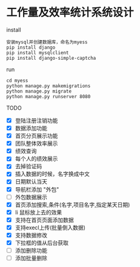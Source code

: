 # 工作量及效率统计系统设计

install
```
安装mysql并创建数据库，命名为myess
pip install django
pip install mysqlclient
pip install django-simple-captcha
```

run
```
cd myess
python manage.py makemigrations
python manage.py migrate
python manage.py runserver 8080
```

TODO
- [x] 登陆注册注销功能
- [x] 数据添加功能
- [x] 首页分页展示功能
- [x] 团队整体效率展示
- [x] 绩效查询
- [x] 每个人的绩效展示
- [x] 去掉验证码
- [x] 插入数据的时候，名字换成中文
- [x] 日期默认当天
- [x] 导航栏添加 "外包"
- [ ] 外包数据展示
- [x] 首页添加搜索,条件(名字,项目名字,指定某天日期)
- [x] li 鼠标放上去的效果
- [x] 支持在首页页面添加数据
- [x] 支持execl上传(批量倒入数据)
- [x] 支持数据修改
- [x] 下拉框的值从后台获取
- [ ] 添加删除功能
- [ ] 添加批量删除